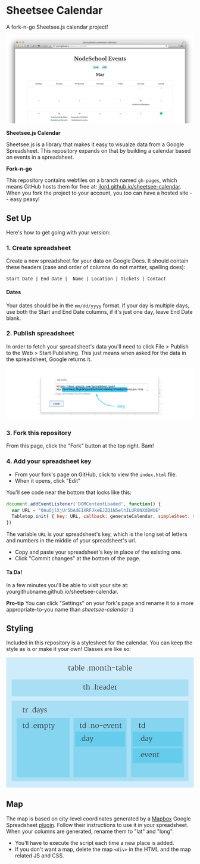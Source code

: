 # Sheetsee Calendar

A fork-n-go Sheetsee.js calendar project!

![ss-cal](ss-cal.png)

**Sheetsee.js Calendar**

Sheetsee.js is a library that makes it easy to visualze data from a Google Spreadsheet. This repository expands on that by building a calendar based on events in a spreadsheet.

**Fork-n-go**

This repository contains webfiles on a branch named `gh-pages`, which means GitHub hosts them for free at: [jlord.github.io/sheetsee-calendar](jlord.github.io/sheetsee-calendar). When you fork the project to your account, you too can have a hosted site -- easy peasy!

## Set Up

Here's how to get going with your version:

### 1. Create spreadsheet

Create a new spreadsheet for your data on Google Docs. It should contain these headers (case and order of columns do not mattter, spelling does):

```
Start Date | End Date |  Name | Location | Tickets | Contact
```

#### Dates

Your dates should be in the `mm/dd/yyyy` format. If your day is multiple days, use both the Start and End Date columns, if it's just one day, leave End Date blank.

### 2. Publish spreadsheet

In order to fetch your spreadsheet's data you'll need to click File > Publish to the Web > Start Publishing. This just means when asked for the data in the spreadsheet, Google returns it.

![publish](publish.png)

### 3. Fork this repository

From this page, click the "Fork" button at the top right. Bam!

### 4. Add your spreadsheet key

- From your fork's page on GitHub, click to view the `index.html` file.
- When it opens, click "Edit"

You'll see code near the bottom that looks like this:

```JAVASCRIPT
document.addEventListener('DOMContentLoaded', function() {
  var URL = "0AuOjlXjUrSbAdE1XRFJkeEJZQ1NSelhILUR0NXdBWUE"
  Tabletop.init( { key: URL, callback: generateCalendar, simpleSheet: true } )
})
```

The variable `URL` is your spreadsheet's key, which is the long set of letters and numbers in the middle of your spreadsheet's url.

- Copy and paste your spreadsheet's key in place of the existing one.
- Click "Commit changes" at the bottom of the page.

#### Ta Da!

In a few minutes you'll be able to visit your site at: yourgithubname.github.io/sheetsee-calendar.

**Pro-tip** You can click "Settings" on your fork's page and rename it to a more appropriate-to-you name than _sheetsee-calendar_ :)

## Styling

Included in this repository is a stylesheet for the calendar. You can keep the style as is or make it your own! Classes are like so:

![css](calendar-css.png)

## Map

The map is based on city-level coordinates generated by a [Mapbox](http://www.github.com/mapbox) Google Spreadsheet [plugin](https://www.mapbox.com/tilemill/docs/guides/google-docs/#geocoding). Follow their instructions to use it in your spreadsheet. When your columns are generated, rename them to "lat" and "long".

- You'll have to execute the script each time a new place is added.
- If you don't want a map, delete the map `<div>` in the HTML and the map related JS and CSS.
